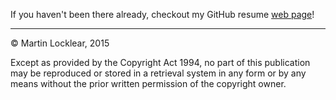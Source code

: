 If you haven't been there already, checkout my GitHub resume [web page](http://locklearm.github.io/resume/)!


_ _ _ _ _

© Martin Locklear, 2015

Except as provided by the Copyright Act 1994, no part of this publication may be reproduced or stored in a retrieval system in any form or by any means without the prior written permission of the copyright owner.
